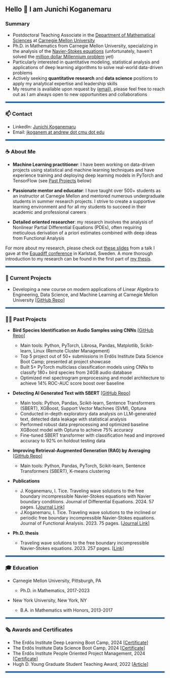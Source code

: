 <div id="toc">
  <ul style="list-style: none">
    <summary>
      <h2>
      Hello 👋 I am Junichi Koganemaru
      </h2>
    </summary>
  </ul>
</div>

### Summary

* Postdoctoral Teaching Associate in the [Department of Mathematical Sciences](https://www.cmu.edu/math/index.html) at [Carnegie Mellon University](https://www.cmu.edu/)
* Ph.D. in Mathematics from Carnegie Mellon University, specializing in the analysis of the [Navier-Stokes equations](https://en.wikipedia.org/wiki/Navier%E2%80%93Stokes_equations) (unfortunately, haven't solved the [million dollar Millennium problem](https://en.wikipedia.org/wiki/Navier%E2%80%93Stokes_existence_and_smoothness) yet)
* Particularly interested in quantitative modeling, statistical analysis and applications of deep learning algorithms to solve real-world data-driven problems 
* Actively seeking **quantitative research** and **data science** positions to apply my analytical expertise and leadership skills
* My resume is available upon request by ([email](mailto:jkoganem@gmail.com)), please feel free to reach out as I am always open to new opportunities and collaborations

<hr style="border:2px solid #4682b4">

### 📫 Contact 

* LinkedIn: [Junichi Koganemaru](https://www.linkedin.com/in/junichi-koganemaru/)
* Email: [jkoganem at andrew dot cmu dot edu](mailto:jkoganem@andrew.cmu.edu)

<hr style="border:2px solid #4682b4">

### ☕ About Me

* **Machine Learning practitioner**: I have been working on data-driven projects using statistical and machine learning techniques and have experience training and deploying deep learning models in PyTorch and TensorFlow (see [Past Projects](#-past-projects) below)
* **Passionate mentor and educator**: I have taught over 500+ students as an instructor at Carnegie Mellon and mentored numerous undergraduate students in summer research projects. I strive to create a supportive learning environment and for all my students to succeed in their academic and professional careers

* **Detailed oriented researcher**: my research involves the analysis of Nonlinear Partial Differential Equations (PDEs), often requiring meticulous derivation of a priori estimates combined with deep ideas from Functional Analysis 

For more about my research, please check out [these slides](./equadiff2024-slides.pdf) from a talk I gave at the [Equadiff conference](https://www.kau.se/en/equadiff-2024/about-conference) in Karlstad, Sweden. A more thorough introduction to my research can be found in the first part of [my thesis](https://kilthub.cmu.edu/articles/thesis/Traveling_wave_solutions_to_the_free_boundary_incompressible_Navier-Stokes_equations/24053892?file=42184224).

<hr style="border:2px solid #4682b4">

### 🤔 Current Projects

* Developing a new course on modern applications of Linear Algebra to Engineering, Data Science, and Machine Learning at Carnegie Mellon University [[GitHub Repo](https://github.com/jkoganem/Teaching-Advanced-Linear-Algebra-21366)]


<hr style="border:2px solid #4682b4">

### 🧑‍🏫 Past Projects
* **Bird Species Identification on Audio Samples using CNNs** [[GitHub Repo]()]
    * Main tools: Python, PyTorch, Librosa, Pandas, Matplotlib, Scikit-learn, Linux (Remote Cluster Management)
    * Top 5 project out of 50+ submissions in Erdős Institute Data Science Boot Camp; presented at project showcase
    * Built 5+ PyTorch multiclass classification models using CNNs to classify 180+ bird species from 24GB audio database 
    * Optimized mel spectrogram preprocessing and model architecture to achieve 14% ROC-AUC score boost over baseline
* **Detecting AI Generated Text with SBERT** [[GitHub Repo]()]
    * Main tools: Python, Pandas, Scikit-learn, Sentence Transformers (SBERT), XGBoost, Support Vector Machines (SVM), Optuna
    * Conducted in-depth exploratory data analysis on LLM-generated text, detected data leakage with statistical analysis
    * Performed robust data preprocessing and optimized baseline XGBoost model with Optuna to achieve 75% accuracy    
    * Fine-tuned SBERT transformer with classification head and improved accuracy to 92% on holdout testing data
* **Improving Retrieval-Augmented Generation (RAG) by Averaging** [[GitHub Repo]()]
  * Main tools: Python, Pandas, PyTorch, Scikit-learn, Sentence Transformers (SBERT), K-means clustering

* **Publications**
    * J. Koganemaru, I. Tice. Traveling wave solutions to the free boundary incompressible Navier-Stokes equations with Navier boundary conditions. Journal of Differential Equations. 2024. 57 pages. [[Journal Link](https://www.sciencedirect.com/science/article/pii/S0022039624004741)]
    * J.Koganemaru, I. Tice. Traveling wave solutions to the inclined or periodic free boundary incompressible Navier-Stokes equations. Journal of Functional Analysis. 2023. 75 pages. [[Journal Link](https://www.sciencedirect.com/science/article/pii/S0022123623002148)]

* **Ph.D. thesis**
  * Traveling wave solutions to the free boundary incompressible Navier-Stokes equations. 2023. 257 pages. [[Link](https://kilthub.cmu.edu/articles/thesis/Traveling_wave_solutions_to_the_free_boundary_incompressible_Navier-Stokes_equations/24053892?file=42184224)]

<hr style="border:2px solid #4682b4">

### 🎓 Education


* Carnegie Mellon University, Pittsburgh, PA
  * Ph.D. in Mathematics, 2017-2023

* New York University, New York, NY
  * B.A. in Mathematics with Honors, 2013-2017






<hr style="border:2px solid #4682b4">

### 🗞 Awards and Certificates

* The Erdős Institute Deep Learning Boot Camp, 2024 [[Certificate](https://www.erdosinstitute.org/certificates/may-summer-2024/deep-learning-boot-camp/junichi-koganemaru)]
* The Erdős Institute Data Science Boot Camp, 2024 [[Certificate](https://www.erdosinstitute.org/certificates/may-summer-2024/data-science-boot-camp/junichi-koganemaru)]
* The Erdős Institute People Oriented Project Management, 2024 [[Certificate](https://www.erdosinstitute.org/certificates/spring-2024/people-oriented-project-management-mini-course/junichi-koganemaru)]
* Hugh D. Young Graduate Student Teaching Award, 2022 [[Article](https://www.cmu.edu/math/news-events/articles/20220608_young-award.html)]










<hr style="border:2px solid #4682b4">
